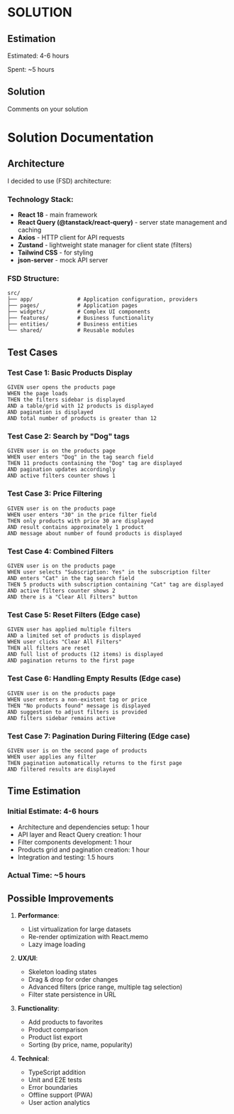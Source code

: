SOLUTION
========

Estimation
----------
Estimated: 4-6 hours

Spent: ~5 hours

Solution
--------
Comments on your solution

# Solution Documentation

## Architecture

I decided to use (FSD) architecture:

### Technology Stack:
- **React 18** - main framework
- **React Query (@tanstack/react-query)** - server state management and caching
- **Axios** - HTTP client for API requests
- **Zustand** - lightweight state manager for client state (filters)
- **Tailwind CSS** - for styling
- **json-server** - mock API server

### FSD Structure:
```
src/
├── app/              # Application configuration, providers
├── pages/            # Application pages
├── widgets/          # Complex UI components
├── features/         # Business functionality
├── entities/         # Business entities
└── shared/           # Reusable modules
```

## Test Cases

### Test Case 1: Basic Products Display
```gherkin
GIVEN user opens the products page
WHEN the page loads
THEN the filters sidebar is displayed
AND a table/grid with 12 products is displayed
AND pagination is displayed
AND total number of products is greater than 12
```

### Test Case 2: Search by "Dog" tags
```gherkin
GIVEN user is on the products page
WHEN user enters "Dog" in the tag search field
THEN 11 products containing the "Dog" tag are displayed
AND pagination updates accordingly
AND active filters counter shows 1
```

### Test Case 3: Price Filtering
```gherkin
GIVEN user is on the products page
WHEN user enters "30" in the price filter field
THEN only products with price 30 are displayed
AND result contains approximately 1 product
AND message about number of found products is displayed
```

### Test Case 4: Combined Filters
```gherkin
GIVEN user is on the products page
WHEN user selects "Subscription: Yes" in the subscription filter
AND enters "Cat" in the tag search field
THEN 5 products with subscription containing "Cat" tag are displayed
AND active filters counter shows 2
AND there is a "Clear All Filters" button
```

### Test Case 5: Reset Filters (Edge case)
```gherkin
GIVEN user has applied multiple filters
AND a limited set of products is displayed
WHEN user clicks "Clear All Filters"
THEN all filters are reset
AND full list of products (12 items) is displayed
AND pagination returns to the first page
```

### Test Case 6: Handling Empty Results (Edge case)
```gherkin
GIVEN user is on the products page
WHEN user enters a non-existent tag or price
THEN "No products found" message is displayed
AND suggestion to adjust filters is provided
AND filters sidebar remains active
```

### Test Case 7: Pagination During Filtering (Edge case)
```gherkin
GIVEN user is on the second page of products
WHEN user applies any filter
THEN pagination automatically returns to the first page
AND filtered results are displayed
```

## Time Estimation

### Initial Estimate: 4-6 hours
- Architecture and dependencies setup: 1 hour
- API layer and React Query creation: 1 hour
- Filter components development: 1 hour
- Products grid and pagination creation: 1 hour
- Integration and testing: 1.5 hours

### Actual Time: ~5 hours

## Possible Improvements

1. **Performance**:
   - List virtualization for large datasets
   - Re-render optimization with React.memo
   - Lazy image loading

2. **UX/UI**:
   - Skeleton loading states
   - Drag & drop for order changes
   - Advanced filters (price range, multiple tag selection)
   - Filter state persistence in URL

3. **Functionality**:
   - Add products to favorites
   - Product comparison
   - Product list export
   - Sorting (by price, name, popularity)

4. **Technical**:
   - TypeScript addition
   - Unit and E2E tests
   - Error boundaries
   - Offline support (PWA)
   - User action analytics